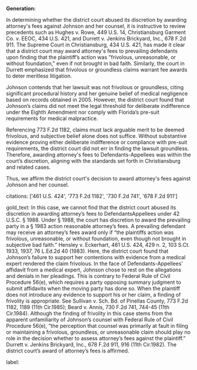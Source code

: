 **Generation:**

In determining whether the district court abused its discretion by awarding attorney's fees against Johnson and her counsel, it is instructive to review precedents such as Hughes v. Rowe, 449 U.S. 14, Christiansburg Garment Co. v. EEOC, 434 U.S. 421, and Durrett v. Jenkins Brickyard, Inc., 678 F.2d 911. The Supreme Court in Christiansburg, 434 U.S. 421, has made it clear that a district court may award attorney's fees to prevailing defendants upon finding that the plaintiff’s action was "frivolous, unreasonable, or without foundation," even if not brought in bad faith. Similarly, the court in Durrett emphasized that frivolous or groundless claims warrant fee awards to deter meritless litigation.

Johnson contends that her lawsuit was not frivolous or groundless, citing significant procedural history and her genuine belief of medical negligence based on records obtained in 2005. However, the district court found that Johnson’s claims did not meet the legal threshold for deliberate indifference under the Eighth Amendment nor comply with Florida’s pre-suit requirements for medical malpractice.

Referencing 773 F.2d 1182, claims must lack arguable merit to be deemed frivolous, and subjective belief alone does not suffice. Without substantive evidence proving either deliberate indifference or compliance with pre-suit requirements, the district court did not err in finding the lawsuit groundless. Therefore, awarding attorney's fees to Defendants-Appellees was within the court’s discretion, aligning with the standards set forth in Christiansburg and related cases.

Thus, we affirm the district court's decision to award attorney's fees against Johnson and her counsel.

citations: ['461 U.S. 424', '773 F.2d 1182', '730 F.2d 741', '678 F.2d 911']

gold_text: In this case, we cannot find that the district court abused its discretion in awarding attorney’s fees to DefendantsAppellees under 42 U.S.C. § 1988. Under § 1988, the court has discretion to award the prevailing party in a § 1983 action reasonable attorney’s fees. A prevailing defendant may receive an attorney’s fees award only if “the plaintiffs action was frivolous, unreasonable, or without foundation, even though not brought in subjective bad faith.” Hensley v. Eckerhart, 461 U.S. 424, 429 n. 2, 103 S.Ct. 1933, 1937, 76 L.Ed.2d 40 (1983). Here, the district court found that Johnson’s failure to support her contentions with evidence from a medical expert rendered the claim frivolous. In the face of Defendants-Appellees’ affidavit from a medical expert, Johnson chose to rest on the allegations and denials in her pleadings. This is contrary to Federal Rule of Civil Procedure 56(e), which requires a party opposing summary judgment to submit affidavits when the moving party has done so. When the plaintiff does not introduce any evidence to support his or her claim, a finding of frivolity is appropriate. See Sullivan v. Sch. Bd. of Pinellas County, 773 F.2d 1182, 1189 (11th Cir.1985); Beard v. Annis, 730 F.2d 741, 744-45 (11th Cir.1984). Although the finding of frivolity in this case stems from the apparent unfamiliarity of Johnson’s counsel with Federal Rule of Civil Procedure 56(e), “the perception that counsel was primarily at fault in filing or maintaining a frivolous, groundless, or unreasonable claim should play no role in the decision whether to assess attorney’s fees against the plaintiff.” Durrett v. Jenkins Brickyard, Inc., 678 F.2d 911, 916 (11th Cir.1982). The district court’s award of attorney’s fees is affirmed.

label: 